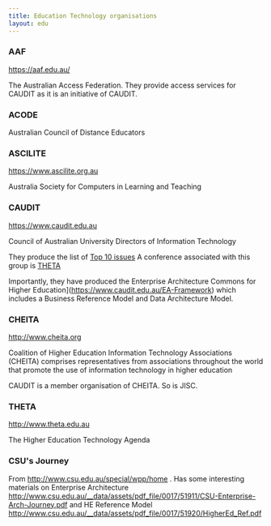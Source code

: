 ```yaml
---
title: Education Technology organisations
layout: edu
---
```

### AAF

<https://aaf.edu.au/>

The Australian Access Federation. They provide access services for CAUDIT as it is an initiative of CAUDIT.

### ACODE

Australian Council of Distance Educators

### ASCILITE

<https://www.ascilite.org.au>

Australia Society for Computers in Learning and Teaching

### CAUDIT

<https://www.caudit.edu.au>

Council of Australian University Directors of Information Technology

They produce the list of [Top 10 issues](https://www.caudit.edu.au/caudit-top-ten-issues)
A conference associated with this group is [THETA](http://www.theta.edu.au)

Importantly, they have produced the Enterprise Architecture Commons for Higher Education](https://www.caudit.edu.au/EA-Framework) which includes a Business Reference Model and Data Architecture Model.

### CHEITA

<http://www.cheita.org>

Coalition of Higher Education Information Technology Associations (CHEITA) comprises representatives from associations throughout the world that promote the use of information technology in higher education

CAUDIT is a member organisation of CHEITA. So is JISC.

### THETA

<http://www.theta.edu.au>

The Higher Education Technology Agenda

### CSU's Journey

From <http://www.csu.edu.au/special/wpp/home> . Has some interesting materials on Enterprise Architecture <http://www.csu.edu.au/__data/assets/pdf_file/0017/51911/CSU-Enterprise-Arch-Journey.pdf> and HE Reference Model <http://www.csu.edu.au/__data/assets/pdf_file/0017/51920/HigherEd_Ref.pdf>
